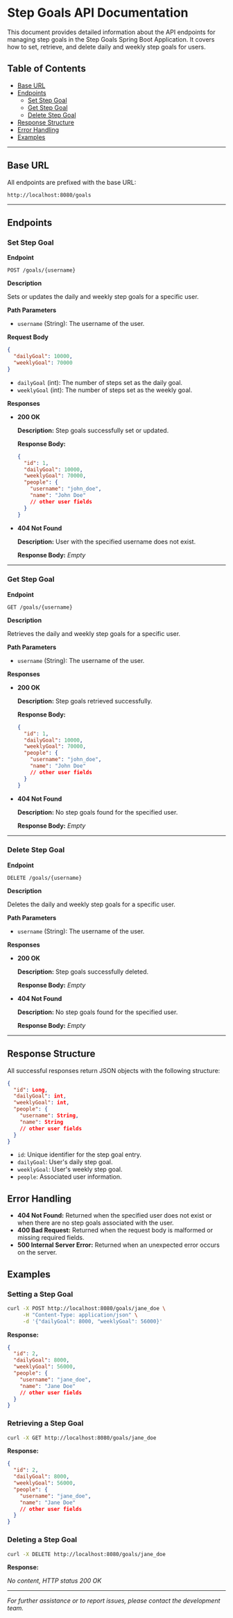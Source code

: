 # Step Goals API Documentation

This document provides detailed information about the API endpoints for managing step goals in the Step Goals Spring Boot Application. It covers how to set, retrieve, and delete daily and weekly step goals for users.

## Table of Contents

- [Base URL](#base-url)
- [Endpoints](#endpoints)
    - [Set Step Goal](#set-step-goal)
    - [Get Step Goal](#get-step-goal)
    - [Delete Step Goal](#delete-step-goal)
- [Response Structure](#response-structure)
- [Error Handling](#error-handling)
- [Examples](#examples)

---

## Base URL

All endpoints are prefixed with the base URL:

```
http://localhost:8080/goals
```

---

## Endpoints

### Set Step Goal

**Endpoint**

```
POST /goals/{username}
```

**Description**

Sets or updates the daily and weekly step goals for a specific user.

**Path Parameters**

- `username` (String): The username of the user.

**Request Body**

```json
{
  "dailyGoal": 10000,
  "weeklyGoal": 70000
}
```

- `dailyGoal` (int): The number of steps set as the daily goal.
- `weeklyGoal` (int): The number of steps set as the weekly goal.

**Responses**

- **200 OK**

  **Description:** Step goals successfully set or updated.

  **Response Body:**

  ```json
  {
    "id": 1,
    "dailyGoal": 10000,
    "weeklyGoal": 70000,
    "people": {
      "username": "john_doe",
      "name": "John Doe"
      // other user fields
    }
  }
  ```

- **404 Not Found**

  **Description:** User with the specified username does not exist.

  **Response Body:** *Empty*



---

### Get Step Goal

**Endpoint**

```
GET /goals/{username}
```

**Description**

Retrieves the daily and weekly step goals for a specific user.

**Path Parameters**

- `username` (String): The username of the user.

**Responses**

- **200 OK**

  **Description:** Step goals retrieved successfully.

  **Response Body:**

  ```json
  {
    "id": 1,
    "dailyGoal": 10000,
    "weeklyGoal": 70000,
    "people": {
      "username": "john_doe",
      "name": "John Doe"
      // other user fields
    }
  }
  ```

- **404 Not Found**

  **Description:** No step goals found for the specified user.

  **Response Body:** *Empty*


---

### Delete Step Goal

**Endpoint**

```
DELETE /goals/{username}
```

**Description**

Deletes the daily and weekly step goals for a specific user.

**Path Parameters**

- `username` (String): The username of the user.

**Responses**

- **200 OK**

  **Description:** Step goals successfully deleted.

  **Response Body:** *Empty*

- **404 Not Found**

  **Description:** No step goals found for the specified user.

  **Response Body:** *Empty*



---

## Response Structure

All successful responses return JSON objects with the following structure:

```json
{
  "id": Long,
  "dailyGoal": int,
  "weeklyGoal": int,
  "people": {
    "username": String,
    "name": String
    // other user fields
  }
}
```

- `id`: Unique identifier for the step goal entry.
- `dailyGoal`: User's daily step goal.
- `weeklyGoal`: User's weekly step goal.
- `people`: Associated user information.

## Error Handling

- **404 Not Found:** Returned when the specified user does not exist or when there are no step goals associated with the user.
- **400 Bad Request:** Returned when the request body is malformed or missing required fields.
- **500 Internal Server Error:** Returned when an unexpected error occurs on the server.

## Examples

### Setting a Step Goal

```bash
curl -X POST http://localhost:8080/goals/jane_doe \
     -H "Content-Type: application/json" \
     -d '{"dailyGoal": 8000, "weeklyGoal": 56000}'
```

**Response:**

```json
{
  "id": 2,
  "dailyGoal": 8000,
  "weeklyGoal": 56000,
  "people": {
    "username": "jane_doe",
    "name": "Jane Doe"
    // other user fields
  }
}
```

### Retrieving a Step Goal

```bash
curl -X GET http://localhost:8080/goals/jane_doe
```

**Response:**

```json
{
  "id": 2,
  "dailyGoal": 8000,
  "weeklyGoal": 56000,
  "people": {
    "username": "jane_doe",
    "name": "Jane Doe"
    // other user fields
  }
}
```

### Deleting a Step Goal

```bash
curl -X DELETE http://localhost:8080/goals/jane_doe
```

**Response:**

*No content, HTTP status 200 OK*

---

*For further assistance or to report issues, please contact the development team.*